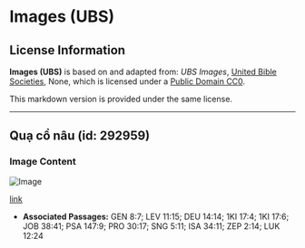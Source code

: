 # Images (UBS)

## License Information

**Images (UBS)** is based on and adapted from: _UBS Images_, [United Bible Societies](https://unitedbiblesocieties.org/), None, which is licensed under a [Public Domain CC0](https://creativecommons.org/public-domain/cc0/).

This markdown version is provided under the same license.



--------------------------------

## Quạ cổ nâu (id: 292959)

### Image Content

![Image](https://cdn.aquifer.bible/aquifer-content/resources/Media/WEB-0093_brown-necked_raven.jpg)

[link](https://cdn.aquifer.bible/aquifer-content/resources/Media/WEB-0093_brown-necked_raven.jpg)

* **Associated Passages:** GEN 8:7; LEV 11:15; DEU 14:14; 1KI 17:4; 1KI 17:6; JOB 38:41; PSA 147:9; PRO 30:17; SNG 5:11; ISA 34:11; ZEP 2:14; LUK 12:24

